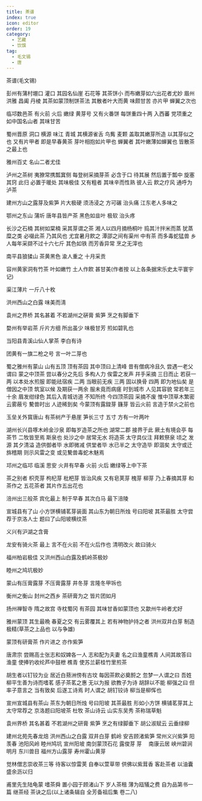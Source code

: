 ```yaml
---
title: 茶谱
index: true
icon: editor
order: 19
category:
  - 艺藏
  - 饮馔
tag:
  - 毛文锡
  - 唐
---
```


茶谱(毛文锡)  

彭州有蒲村堋口 灌口 其园名仙崖 石花等 其茶饼小 而布嫩芽如六出花者尤妙 眉州洪雅 昌阖 丹棱 其茶如蒙顶制饼茶法 其散者叶大而黄 味颇甘苦 亦片甲 蝉翼之次也  

临邛数邑茶 有火前 火后 嫩绿 黄芽号 又有火番饼 每饼重四十两 入西蕃 党项重之 如中国名山者 其味甘苦  

蜀州晋原 洞口 横源 味江 青城 其横源雀舌 鸟觜 麦颗 盖取其嫩芽所造 以其芽似之也 又有片甲者 即是早春黄茶 芽叶相抱如片甲也 蝉翼者 其叶嫩薄如蝉翼也 皆散茶之最上也  

雅州百丈 名山二者尤佳  

泸州之茶树 夷獠常携瓢窴侧 每登树采摘芽茶 必含于口 待其展 然后置于瓢中 旋塞其窍 此归 必置于暖处 其味极佳 又有粗者 其味辛而性熟 彼人云 飮之疗风 通呼为泸茶  

建州方山之露芽及紫笋 片大极硬 须汤浸之 方可碾 治头痛 江东老人多味之  

鄂州之东山 蒲圻 唐年县皆产茶 黑色如韭叶 极软 治头疼  

长沙之石楠 其树如棠楠 采其芽谓之茶 湘人以四月摘杨桐叶 捣其汁拌米而蒸 犹蒸糜之类 必啜此茶 乃其风也 尤宜暑月飮之 潭邵之间有渠州 中有茶 而多毒蛇猛兽 乡人每年采撷不过十六七斤 其色如铁 而芳香异常 烹之无滓也  

南平县狼猱山 茶黄黑色 渝人重之 十月采贡  

容州黄家洞有竹茶 叶如嫩竹 土人作飮 甚甘美(作者按 以上各条据宋乐史太平寰宇记)  

渠江薄片 一斤八十枚  

洪州西山之白露 味美而淸  

袁州之界桥 其名甚着 不若湖州之硏膏 紫笋 烹之有脚垂下  

婺州有举岩茶 斤片方细 所出虽少 味极甘芳 煎如碧乳也  

当阳县青溪山仙人掌茶 李白有诗  

团黄有一旗二枪之号 言一叶二芽也  

蜀之雅州有蒙山 山有五顶 顶有茶园 其中顶曰上清峰 昔有僧病冷且久 尝遇一老父 谓曰 蒙之中顶茶 尝以春分之先后 多构人力 俟雷之发声 幷手采摘 三日而止 若获一两 以本处水煎服 即能祛宿疾 二两 当眼前无疾 三两 固以换骨 四两 即为地仙矣 是僧因之中顶 筑室以候 及期获一两余 服未竟而病瘥 时到城市 人见其容貌 常若年三十余 眉发绀绿色 其后入青城访道 不知所终 今四顶茶园 采摘不废 惟中顶草木繁密 云雾蔽亏 驇兽时出 人迹稀到矣 今蒙顶有露鋑芽 籛芽 皆云火前 言造于禁火之前也  

玉垒关外寳唐山 有茶树产于悬崖 笋长三寸 五寸 方有一叶两叶  

湖州长兴县啄木岭金沙泉 即每岁造茶之所也 湖常二郡 接界于此 厥土有境会亭 每茶节 二牧皆至焉 斯泉也 处沙之中 居常无水 将造茶 太守具仪注 拜敕祭泉 顷之 发源 其夕清溢 造供御者毕 水即微减 供堂者毕 水已半之 太守造毕 即涸矣 太守或迁旆稽期 则示风雷之变 或见驇兽毒蛇木魅焉  

邛州之临邛 临溪 思安 火井有早春 火前 火后 嫩绿等上中下茶  

茶之别者 枳壳芽 枸杞芽 枇杷芽 皆治风疾 又有皂荚芽 槐芽 柳芽 乃上春摘其芽 和茶作之 五花茶者 其片作五出花也  

涪州出三般茶 宾化最上 制于早春 其次白马 最下涪陵  

宣城县有了山 小方饼横铺茗芽装面 其山东为朝日所烛 号曰阳坡 其茶最胜 太守尝荐于京洛人士 题曰了山阳坡横纹茶  

义兴有沪湖之含膏  

龙安有骑火茶 最上 言不在火前 不在火后作也 清明改火 故曰骑火  

福州柏岩极佳 又洪州西山白露及鹤岭茶极妙  

睦州之鸠坑极妙  

蒙山有压膏露芽 不压膏露芽 井冬芽 言隆冬甲坼也  

衡州之衡山 封州之西乡 茶研膏为之 皆片团如月  

扬州禅智寺 隋之故宫 寺枕蜀冈 有茶园 其味甘香如蒙顶也 又歙州牛岭者尤好  

雅州蒙顶 其生最晩 春夏之交 有云雾覆其上 若有神物护持之者 洪州双井白芽 制造极精(草茶之上品也 以与争雄)  

蒙顶有研膏茶 作片进之 亦作紫笋  

唐肃宗 尝赐高士张志和奴婢各一人 志和配为夫妻 名之曰渔童樵青 人间其故答曰 渔童 使捧钓收纶芦中鼓枻 樵青 使苏兰薪桂竹里煎茶  

胡生者以钉铰为业 居近白蓣洲傍有古坟 每因茶飮必奠酹之 忽梦一人谓之曰 吾姓柳平生善为诗而嗜茗 感子茶茗之惠 无以为报 欲教子为诗 胡辞以不能 柳强之曰 但率子意言之 当有致矣 后遂工诗焉 时人谓之 胡钉铰诗 柳当是柳恽也  

宣州宣城县有茶山 茶东为朝日所烛 号曰阳坡 其茶最胜 形如小方饼 横铺茗芽其上 太守常荐之 京洛题曰阳坡茶 杜牧 茶山诗云 山实东吴秀 茶称瑞草魁  

袁州界桥 其名甚着 不若湖州之研膏 紫笋 烹之有绿脚垂下 胡公淑赋云 云垂绿柳  

建州北苑先春龙焙 洪州西山之白露 双井白芽 鹤岭 安吉顾渚紫笋 常州义兴紫笋 阳羡春 池阳风岭 睦州鸠坑 宣州阳坡 南剑蒙顶石花 露俊芽 芽 　南康云居 峡州碧涧 明月 东川兽目 福州方山露芽 寿州霍山黄芽  

觉林僧志崇收茶三等 待客以惊雷荚 自奉以萱草带 供佛以紫茸香 客赴茶者 以油囊盛余沥以归  

甫里先生陆龟蒙 嗜茶舜 置小园于顾渚山下 岁人茶租 薄为瓯犠之费 自为品第书一篇 继茶经 茶诀之后(以上诸条辑自 全芳备祖后集 卷二八)  
